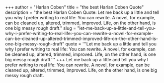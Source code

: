+++
author = "Harlan Coben"
title = "the best Harlan Coben Quote"
description = "the best Harlan Coben Quote: Let me back up a little and tell you why I prefer writing to real life: You can rewrite. A novel, for example, can be cleaned up, altered, trimmed, improved. Life, on the other hand, is one big messy rough draft."
slug = "let-me-back-up-a-little-and-tell-you-why-i-prefer-writing-to-real-life:-you-can-rewrite-a-novel-for-example-can-be-cleaned-up-altered-trimmed-improved-life-on-the-other-hand-is-one-big-messy-rough-draft"
quote = '''Let me back up a little and tell you why I prefer writing to real life: You can rewrite. A novel, for example, can be cleaned up, altered, trimmed, improved. Life, on the other hand, is one big messy rough draft.'''
+++
Let me back up a little and tell you why I prefer writing to real life: You can rewrite. A novel, for example, can be cleaned up, altered, trimmed, improved. Life, on the other hand, is one big messy rough draft.

